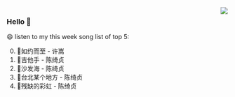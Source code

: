 <img align="right"  src="https://github-readme-stats.vercel.app/api/top-langs/?username=kvnZero" />

### Hello 👋

😄 listen to my this week song list of top 5:

0. 🌈如约而至 - 许嵩
1. 🌈吉他手 - 陈绮贞
2. 🌈沙发海 - 陈绮贞
3. 🌈台北某个地方 - 陈绮贞
4. 🌈残缺的彩虹 - 陈绮贞

